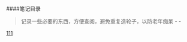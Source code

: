 ####笔记目录
> 记录一些必要的东西，方便查阅，避免重复造轮子，以防老年痴呆 - -

[111](https://github.com/minooo/Notes/tree/master/work)